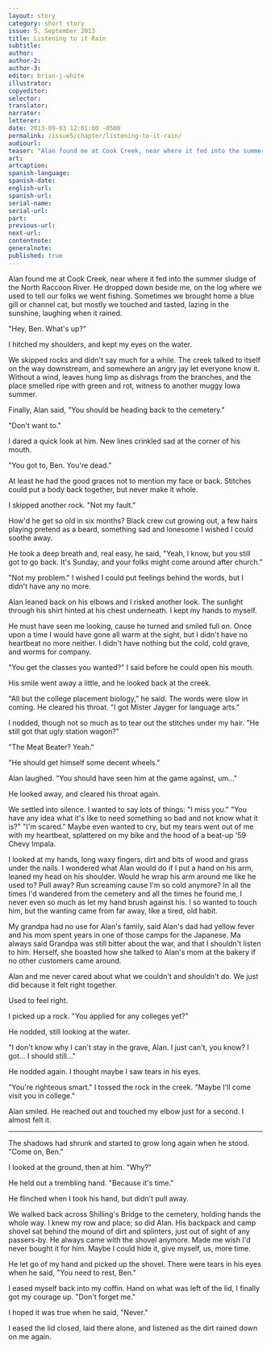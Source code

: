 ```yaml
---
layout: story
category: short story
issue: 5, September 2013
title: Listening to it Rain
subtitle:
author:
author-2:
author-3:
editor: brian-j-white
illustrator:
copyeditor:
selector:
translator:
narrator:
letterer:
date: 2013-09-03 12:01:00 -0500
permalink: /issue5/chapter/listening-to-it-rain/
audiourl:
teaser: "Alan found me at Cook Creek, near where it fed into the summer sludge of the North Raccoon River."
art:
artcaption:
spanish-language:
spanish-date:
english-url:
spanish-url:
serial-name:
serial-url:
part:
previous-url:
next-url:
contentnote:
generalnote:
published: true
---
```


Alan found me at Cook Creek, near where it fed into the summer sludge of the North Raccoon River. He dropped down beside me, on the log where we used to tell our folks we went fishing. Sometimes we brought home a blue gill or channel cat, but mostly we touched and tasted, lazing in the sunshine, laughing when it rained.

"Hey, Ben. What's up?"

I hitched my shoulders, and kept my eyes on the water.

We skipped rocks and didn't say much for a while. The creek talked to itself on the way downstream, and somewhere an angry jay let everyone know it. Without a wind, leaves hung limp as dishrags from the branches, and the place smelled ripe with green and rot, witness to another muggy Iowa summer.

Finally, Alan said, "You should be heading back to the cemetery."

"Don't want to."

I dared a quick look at him. New lines crinkled sad at the corner of his mouth.

"You got to, Ben. You're dead."

At least he had the good graces not to mention my face or back. Stitches could put a body back together, but never make it whole.

I skipped another rock. "Not my fault."

How'd he get so old in six months? Black crew cut growing out, a few hairs playing pretend as a beard, something sad and lonesome I wished I could soothe away.

He took a deep breath and, real easy, he said, "Yeah, I know, but you still got to go back. It's Sunday, and your folks might come around after church."

"Not my problem." I wished I could put feelings behind the words, but I didn't have any no more.

Alan leaned back on his elbows and I risked another look. The sunlight through his shirt hinted at his chest underneath. I kept my hands to myself.

He must have seen me looking, cause he turned and smiled full on. Once upon a time I would have gone all warm at the sight, but I didn't have no heartbeat no more neither. I didn't have nothing but the cold, cold grave, and worms for company.

"You get the classes you wanted?" I said before he could open his mouth.

His smile went away a little, and he looked back at the creek.

"All but the college placement biology," he said. The words were slow in coming. He cleared his throat. "I got Mister Jayger for language arts."

I nodded, though not so much as to tear out the stitches under my hair. "He still got that ugly station wagon?"

"The Meat Beater? Yeah."

"He should get himself some decent wheels."

Alan laughed. "You should have seen him at the game against, um…"

He looked away, and cleared his throat again.

We settled into silence. I wanted to say lots of things: "I miss you." "You have any idea what it's like to need something so bad and not know what it is?" "I'm scared." Maybe even wanted to cry, but my tears went out of me with my heartbeat, splattered on my bike and the hood of a beat-up '59 Chevy Impala.

I looked at my hands, long waxy fingers, dirt and bits of wood and grass under the nails. I wondered what Alan would do if I put a hand on his arm, leaned my head on his shoulder. Would he wrap his arm around me like he used to? Pull away? Run screaming cause I'm so cold anymore? In all the times I'd wandered from the cemetery and all the times he found me, I never even so much as let my hand brush against his. I so wanted to touch him, but the wanting came from far away, like a tired, old habit.

My grandpa had no use for Alan's family, said Alan's dad had yellow fever and his mom spent years in one of those camps for the Japanese. Ma always said Grandpa was still bitter about the war, and that I shouldn't listen to him. Herself, she boasted how she talked to Alan's mom at the bakery if no other customers came around.

Alan and me never cared about what we couldn't and shouldn't do. We just did because it felt right together.

Used to feel right.

I picked up a rock. "You applied for any colleges yet?"

He nodded, still looking at the water.

"I don't know why I can't stay in the grave, Alan. I just can't, you know? I got… I should still…"

He nodded again. I thought maybe I saw tears in his eyes.

"You're righteous smart." I tossed the rock in the creek. "Maybe I'll come visit you in college."

Alan smiled. He reached out and touched my elbow just for a second. I almost felt it.

----

The shadows had shrunk and started to grow long again when he stood. "Come on, Ben."

I looked at the ground, then at him. "Why?"

He held out a trembling hand. "Because it's time."

He flinched when I took his hand, but didn't pull away.

We walked back across Shilling's Bridge to the cemetery, holding hands the whole way. I knew my row and place; so did Alan. His backpack and camp shovel sat behind the mound of dirt and splinters, just out of sight of any passers-by. He always came with the shovel anymore. Made me wish I'd never bought it for him. Maybe I could hide it, give myself, us, more time.

He let go of my hand and picked up the shovel. There were tears in his eyes when he said, "You need to rest, Ben."

I eased myself back into my coffin. Hand on what was left of the lid, I finally got my courage up. "Don't forget me."

I hoped it was true when he said, "Never."

I eased the lid closed, laid there alone, and listened as the dirt rained down on me again.
